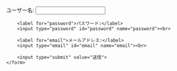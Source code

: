 <html>
<head>
    <meta charset="UTF-8">
    <title>Form Creation Test</title>
</head>
<body>
    <form>
        <label for="username">ユーザー名:</label>
        <input type="text" id="username" name="username"><br>

        <label for="password">パスワード:</label>
        <input type="password" id="password" name="password"><br>

        <label for="email">メールアドレス:</label>
        <input type="email" id="email" name="email"><br>

        <input type="submit" value="送信">
    </form>
</body>
</html>
